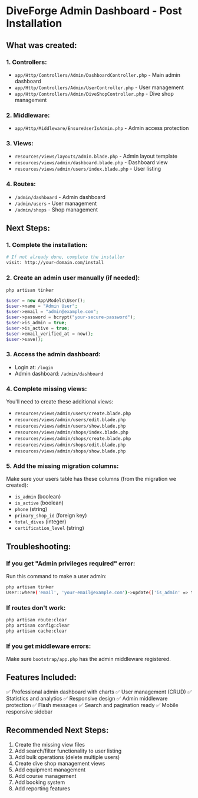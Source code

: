 # DiveForge Admin Dashboard - Post Installation

## What was created:

### 1. Controllers:
- `app/Http/Controllers/Admin/DashboardController.php` - Main admin dashboard
- `app/Http/Controllers/Admin/UserController.php` - User management
- `app/Http/Controllers/Admin/DiveShopController.php` - Dive shop management

### 2. Middleware:
- `app/Http/Middleware/EnsureUserIsAdmin.php` - Admin access protection

### 3. Views:
- `resources/views/layouts/admin.blade.php` - Admin layout template
- `resources/views/admin/dashboard.blade.php` - Dashboard view
- `resources/views/admin/users/index.blade.php` - User listing

### 4. Routes:
- `/admin/dashboard` - Admin dashboard
- `/admin/users` - User management
- `/admin/shops` - Shop management

## Next Steps:

### 1. Complete the installation:
```bash
# If not already done, complete the installer
visit: http://your-domain.com/install
```

### 2. Create an admin user manually (if needed):
```bash
php artisan tinker
```
```php
$user = new App\Models\User();
$user->name = "Admin User";
$user->email = "admin@example.com";
$user->password = bcrypt("your-secure-password");
$user->is_admin = true;
$user->is_active = true;
$user->email_verified_at = now();
$user->save();
```

### 3. Access the admin dashboard:
- Login at: `/login`
- Admin dashboard: `/admin/dashboard`

### 4. Complete missing views:
You'll need to create these additional views:
- `resources/views/admin/users/create.blade.php`
- `resources/views/admin/users/edit.blade.php`
- `resources/views/admin/users/show.blade.php`
- `resources/views/admin/shops/index.blade.php`
- `resources/views/admin/shops/create.blade.php`
- `resources/views/admin/shops/edit.blade.php`
- `resources/views/admin/shops/show.blade.php`

### 5. Add the missing migration columns:
Make sure your users table has these columns (from the migration we created):
- `is_admin` (boolean)
- `is_active` (boolean)
- `phone` (string)
- `primary_shop_id` (foreign key)
- `total_dives` (integer)
- `certification_level` (string)

## Troubleshooting:

### If you get "Admin privileges required" error:
Run this command to make a user admin:
```bash
php artisan tinker
User::where('email', 'your-email@example.com')->update(['is_admin' => true]);
```

### If routes don't work:
```bash
php artisan route:clear
php artisan config:clear
php artisan cache:clear
```

### If you get middleware errors:
Make sure `bootstrap/app.php` has the admin middleware registered.

## Features Included:

✅ Professional admin dashboard with charts
✅ User management (CRUD)
✅ Statistics and analytics
✅ Responsive design
✅ Admin middleware protection
✅ Flash messages
✅ Search and pagination ready
✅ Mobile responsive sidebar

## Recommended Next Steps:

1. Create the missing view files
2. Add search/filter functionality to user listing
3. Add bulk operations (delete multiple users)
4. Create dive shop management views
5. Add equipment management
6. Add course management
7. Add booking system
8. Add reporting features
